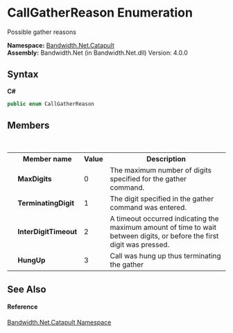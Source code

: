 ﻿# CallGatherReason Enumeration
 

Possible gather reasons

**Namespace:**&nbsp;<a href ="N_Bandwidth_Net_Catapult.md">Bandwidth.Net.Catapult</a><br />**Assembly:**&nbsp;Bandwidth.Net (in Bandwidth.Net.dll) Version: 4.0.0

## Syntax

**C#**<br />
``` C#
public enum CallGatherReason
```


## Members
&nbsp;<table><tr><th></th><th>Member name</th><th>Value</th><th>Description</th></tr><tr><td /><td target="F:Bandwidth.Net.Catapult.CallGatherReason.MaxDigits">**MaxDigits**</td><td>0</td><td>The maximum number of digits specified for the gather command.</td></tr><tr><td /><td target="F:Bandwidth.Net.Catapult.CallGatherReason.TerminatingDigit">**TerminatingDigit**</td><td>1</td><td>The digit specified in the gather command was entered.</td></tr><tr><td /><td target="F:Bandwidth.Net.Catapult.CallGatherReason.InterDigitTimeout">**InterDigitTimeout**</td><td>2</td><td>A timeout occurred indicating the maximum amount of time to wait between digits, or before the first digit was pressed.</td></tr><tr><td /><td target="F:Bandwidth.Net.Catapult.CallGatherReason.HungUp">**HungUp**</td><td>3</td><td>Call was hung up thus terminating the gather</td></tr></table>

## See Also


#### Reference
<a href ="N_Bandwidth_Net_Catapult.md">Bandwidth.Net.Catapult Namespace</a><br />